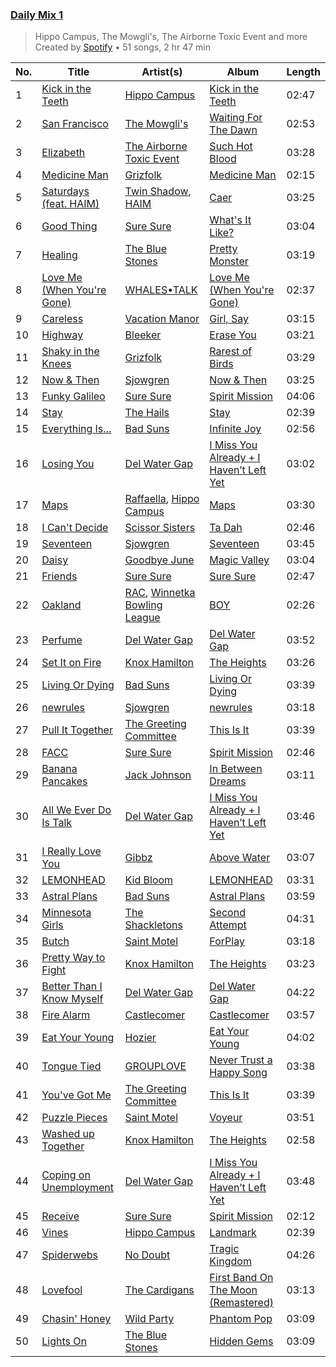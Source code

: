 ### [Daily Mix 1](https://open.spotify.com/playlist/37i9dQZF1E39Gzb56luQni)

> Hippo Campus, The Mowgli's, The Airborne Toxic Event and more<br>
> Created by [Spotify](https://open.spotify.com/user/spotify) • 51 songs, 2 hr 47 min

| No. | Title | Artist(s) | Album | Length |
|---|---|---|---|---|
| 1 | [Kick in the Teeth](https://open.spotify.com/track/09IAjxegM08998hgb6ZScZ) | [Hippo Campus](https://open.spotify.com/artist/1btWGBz4Uu1HozTwb2Lm8A) | [Kick in the Teeth](https://open.spotify.com/album/7zeuAUF8ieCxZ5P9wUxOBB) | 02:47 |
| 2 | [San Francisco](https://open.spotify.com/track/5RRWirYSE08FPKD6Mx4v0V) | [The Mowgli's](https://open.spotify.com/artist/6AGUQK1EWK6nvN4pLIDQDQ) | [Waiting For The Dawn](https://open.spotify.com/album/1sO3d5N07nqu5CeJTLg7PG) | 02:53 |
| 3 | [Elizabeth](https://open.spotify.com/track/52IUX73hTaL70VpTChyaPD) | [The Airborne Toxic Event](https://open.spotify.com/artist/7xovAENFxmyEWhzbnHsB3Z) | [Such Hot Blood](https://open.spotify.com/album/2wPkj0uYiJ85qJ5fvruxz6) | 03:28 |
| 4 | [Medicine Man](https://open.spotify.com/track/7DVd9WvMKHsl6nrr9ahJZF) | [Grizfolk](https://open.spotify.com/artist/6Xa4nbrSTfbioA4lLShbjh) | [Medicine Man](https://open.spotify.com/album/6oc3m98cSRGWcg8eArKSrm) | 02:15 |
| 5 | [Saturdays (feat. HAIM)](https://open.spotify.com/track/5ClqcvP4dYDDX6Zv3jPQD1) | [Twin Shadow](https://open.spotify.com/artist/6fLrPFLWLSCrp7gcTZXcKb), [HAIM](https://open.spotify.com/artist/4Ui2kfOqGujY81UcPrb5KE) | [Caer](https://open.spotify.com/album/5eIgu8uJ3H18h8vVqJYggZ) | 03:25 |
| 6 | [Good Thing](https://open.spotify.com/track/063d63uD0ZK1Ge9n5IF3Bg) | [Sure Sure](https://open.spotify.com/artist/1anAI9P9iSzc9qzLv6AtHZ) | [What's It Like?](https://open.spotify.com/album/056WVgV0QimZ6XcEHczGlG) | 03:04 |
| 7 | [Healing](https://open.spotify.com/track/4tssgbtfbWp18TFKJLOZJP) | [The Blue Stones](https://open.spotify.com/artist/5VPCIIfZPK8KPsgz4jmOEC) | [Pretty Monster](https://open.spotify.com/album/1ZSM06t6wMNeIaNMXxCuL6) | 03:19 |
| 8 | [Love Me (When You're Gone)](https://open.spotify.com/track/461uGnpHqAbSRC0SuNruAf) | [WHALES•TALK](https://open.spotify.com/artist/0CqDdSmQpezWGxxjvDGzqT) | [Love Me (When You're Gone)](https://open.spotify.com/album/5UOtvaBqXxOko6UWYFvxhA) | 02:37 |
| 9 | [Careless](https://open.spotify.com/track/76C33AeIvqOCtrpwl0ERwi) | [Vacation Manor](https://open.spotify.com/artist/6lcBiGiT3dlyDMjBBtfyfS) | [Girl, Say](https://open.spotify.com/album/56xuqlRm2ssGeFIwrsHCJY) | 03:15 |
| 10 | [Highway](https://open.spotify.com/track/1MErD2rlHmrMnA8JQZac1N) | [Bleeker](https://open.spotify.com/artist/64tT0KKbU4AFWkO6v1VvXv) | [Erase You](https://open.spotify.com/album/0tUmHGR6wK19sQAMxuYmuP) | 03:21 |
| 11 | [Shaky in the Knees](https://open.spotify.com/track/3cXQrWACMWmJTQaQUoqLMj) | [Grizfolk](https://open.spotify.com/artist/6Xa4nbrSTfbioA4lLShbjh) | [Rarest of Birds](https://open.spotify.com/album/2WmO2kiYt1UsAHOcApQ9cm) | 03:29 |
| 12 | [Now & Then](https://open.spotify.com/track/41oqThgUF4yiNz77TazXtl) | [Sjowgren](https://open.spotify.com/artist/32Ko3nL0210QAt14S3Rs4Y) | [Now & Then](https://open.spotify.com/album/6uR4bPGGdQHDphbyubK9zc) | 03:25 |
| 13 | [Funky Galileo](https://open.spotify.com/track/7rNnqDOzc3Qoom2VhIyuxx) | [Sure Sure](https://open.spotify.com/artist/1anAI9P9iSzc9qzLv6AtHZ) | [Spirit Mission](https://open.spotify.com/album/31t6VcIOZ3WqsSH2F9Zcy0) | 04:06 |
| 14 | [Stay](https://open.spotify.com/track/7ETijvgUdK7rBlGfvhiWQj) | [The Hails](https://open.spotify.com/artist/3g65HWtAf8uyVmpR4sRbrT) | [Stay](https://open.spotify.com/album/7AkEuZwYEDASvI7Uqzuee7) | 02:39 |
| 15 | [Everything Is...](https://open.spotify.com/track/2bKgXGatVhTNxYRzjXp1iG) | [Bad Suns](https://open.spotify.com/artist/0YhUSm86okLWldQVwJkLlP) | [Infinite Joy](https://open.spotify.com/album/4zTr3HpPqiNzmuh1SrJ38t) | 02:56 |
| 16 | [Losing You](https://open.spotify.com/track/5fbqOHjBhxGchhmbp2yiLW) | [Del Water Gap](https://open.spotify.com/artist/0xPoVNPnxIIUS1vrxAYV00) | [I Miss You Already + I Haven’t Left Yet](https://open.spotify.com/album/6iXKJVVucUkEKFiGDqyPgM) | 03:02 |
| 17 | [Maps](https://open.spotify.com/track/4CKRwn0AIG5Fmbf040suEj) | [Raffaella](https://open.spotify.com/artist/0tYrHjgdca0ZLPkR4P0eW4), [Hippo Campus](https://open.spotify.com/artist/1btWGBz4Uu1HozTwb2Lm8A) | [Maps](https://open.spotify.com/album/1J05fZukYUxjZwzZQcMZDi) | 03:30 |
| 18 | [I Can't Decide](https://open.spotify.com/track/1zyGFId8xHOcRmCmehrwlc) | [Scissor Sisters](https://open.spotify.com/artist/3Y10boYzeuFCJ4Qgp53w6o) | [Ta Dah](https://open.spotify.com/album/3YIdZQ7UbWoTxPgznAYVOC) | 02:46 |
| 19 | [Seventeen](https://open.spotify.com/track/4gsR34XSIE2fUY4odwZqym) | [Sjowgren](https://open.spotify.com/artist/32Ko3nL0210QAt14S3Rs4Y) | [Seventeen](https://open.spotify.com/album/4BrJEabBSw59bwSjKZl25p) | 03:45 |
| 20 | [Daisy](https://open.spotify.com/track/6zSekCO8d6oK2tsEBuxQPp) | [Goodbye June](https://open.spotify.com/artist/1l9I7G8J8AnMScWQwlNJ4M) | [Magic Valley](https://open.spotify.com/album/4GQp1LbFHcJVkS9M5HUzAL) | 03:04 |
| 21 | [Friends](https://open.spotify.com/track/0aPX1AXz8Tp51Nak6B04ij) | [Sure Sure](https://open.spotify.com/artist/1anAI9P9iSzc9qzLv6AtHZ) | [Sure Sure](https://open.spotify.com/album/7EfgATnOllXJ96s4sSdzei) | 02:47 |
| 22 | [Oakland](https://open.spotify.com/track/5b59IThHqPwPk6XWfxJ2IJ) | [RAC](https://open.spotify.com/artist/4AGwPDdh1y8hochNzHy5HC), [Winnetka Bowling League](https://open.spotify.com/artist/4ug3P1K8BaCdJXROrqHqhu) | [BOY](https://open.spotify.com/album/4ZpCZs3zu8tFnJL0vrQIh1) | 02:26 |
| 23 | [Perfume](https://open.spotify.com/track/3W3GKw4by2pdPfG8bYQMVG) | [Del Water Gap](https://open.spotify.com/artist/0xPoVNPnxIIUS1vrxAYV00) | [Del Water Gap](https://open.spotify.com/album/22ljnmjYzy4TS5tCtaRIUE) | 03:52 |
| 24 | [Set It on Fire](https://open.spotify.com/track/5taUbcWOxGxE61f8kfWu79) | [Knox Hamilton](https://open.spotify.com/artist/1XyjBsbZBunXsYDTkaYtk9) | [The Heights](https://open.spotify.com/album/6ce4462ZVpFY87lpDpN5yF) | 03:26 |
| 25 | [Living Or Dying](https://open.spotify.com/track/33hscsDJtrZMeOi5eJhHLr) | [Bad Suns](https://open.spotify.com/artist/0YhUSm86okLWldQVwJkLlP) | [Living Or Dying](https://open.spotify.com/album/1B43OF6rFqDRanhHHDUIQH) | 03:39 |
| 26 | [newrules](https://open.spotify.com/track/5R6MXypO60PCViBX5NBq9V) | [Sjowgren](https://open.spotify.com/artist/32Ko3nL0210QAt14S3Rs4Y) | [newrules](https://open.spotify.com/album/2blDLfji74IFcz24chuzCU) | 03:18 |
| 27 | [Pull It Together](https://open.spotify.com/track/35eaAFEnGP3ONlRVcgTJs9) | [The Greeting Committee](https://open.spotify.com/artist/1MIe1z4RdqLqHSJsb7EBMm) | [This Is It](https://open.spotify.com/album/35H7mR1u6XET8YKvezYUkB) | 03:39 |
| 28 | [FACC](https://open.spotify.com/track/7ygxN6Of6Y3x7Uryu9V5I9) | [Sure Sure](https://open.spotify.com/artist/1anAI9P9iSzc9qzLv6AtHZ) | [Spirit Mission](https://open.spotify.com/album/31t6VcIOZ3WqsSH2F9Zcy0) | 02:46 |
| 29 | [Banana Pancakes](https://open.spotify.com/track/451GvHwY99NKV4zdKPRWmv) | [Jack Johnson](https://open.spotify.com/artist/3GBPw9NK25X1Wt2OUvOwY3) | [In Between Dreams](https://open.spotify.com/album/7tTc46dNdE6GGuiQsssWxo) | 03:11 |
| 30 | [All We Ever Do Is Talk](https://open.spotify.com/track/0UqKPaKqC3tWU4o8BB7owl) | [Del Water Gap](https://open.spotify.com/artist/0xPoVNPnxIIUS1vrxAYV00) | [I Miss You Already + I Haven’t Left Yet](https://open.spotify.com/album/6iXKJVVucUkEKFiGDqyPgM) | 03:46 |
| 31 | [I Really Love You](https://open.spotify.com/track/2qF52omSmDI7SWw3UXI8No) | [Gibbz](https://open.spotify.com/artist/6mcEXkX1gFc4kttIF6JKb5) | [Above Water](https://open.spotify.com/album/5Rg5Cwy3K5KfZJv9ZTxeOM) | 03:07 |
| 32 | [LEMONHEAD](https://open.spotify.com/track/2XLEPezf0l6wqR4bDjZsby) | [Kid Bloom](https://open.spotify.com/artist/5CXdWANGwYYRPClH6hhC0P) | [LEMONHEAD](https://open.spotify.com/album/4nfCuUxR2fDoWkUbSpZZIs) | 03:31 |
| 33 | [Astral Plans](https://open.spotify.com/track/6RAxNp0JErI8nVJh4ojrsk) | [Bad Suns](https://open.spotify.com/artist/0YhUSm86okLWldQVwJkLlP) | [Astral Plans](https://open.spotify.com/album/3ZMX2IUr5KO4BaIFWX3yCS) | 03:59 |
| 34 | [Minnesota Girls](https://open.spotify.com/track/5rBQhNwC1YSn7Zr9MCBVx3) | [The Shackletons](https://open.spotify.com/artist/3cHTb2ZZ9kIZUrAG79nrcH) | [Second Attempt](https://open.spotify.com/album/7Eqwn6XLPgSEZdmjtgiG2d) | 04:31 |
| 35 | [Butch](https://open.spotify.com/track/5ZQWNRoJsfkByZFHqCB92J) | [Saint Motel](https://open.spotify.com/artist/1dWEYMPtNmvSVaDNLgB6NV) | [ForPlay](https://open.spotify.com/album/5m8T9MJCvShSsmpeSvBfpL) | 03:18 |
| 36 | [Pretty Way to Fight](https://open.spotify.com/track/5apcICeELwyVRm3R5MLkiZ) | [Knox Hamilton](https://open.spotify.com/artist/1XyjBsbZBunXsYDTkaYtk9) | [The Heights](https://open.spotify.com/album/6ce4462ZVpFY87lpDpN5yF) | 03:23 |
| 37 | [Better Than I Know Myself](https://open.spotify.com/track/4PawewnYu8lyLk3DX1RCNu) | [Del Water Gap](https://open.spotify.com/artist/0xPoVNPnxIIUS1vrxAYV00) | [Del Water Gap](https://open.spotify.com/album/22ljnmjYzy4TS5tCtaRIUE) | 04:22 |
| 38 | [Fire Alarm](https://open.spotify.com/track/7IhXIYTj3JnqoyXWut3jFF) | [Castlecomer](https://open.spotify.com/artist/7tnWJfXaJmFO6vv5WFN2K0) | [Castlecomer](https://open.spotify.com/album/5DUFivlOxblQTTRTfrlT15) | 03:57 |
| 39 | [Eat Your Young](https://open.spotify.com/track/2Jw3VjB1xy5KHBqEeAC6VK) | [Hozier](https://open.spotify.com/artist/2FXC3k01G6Gw61bmprjgqS) | [Eat Your Young](https://open.spotify.com/album/1GOa0Bsm7eeVIJglLcoLWX) | 04:02 |
| 40 | [Tongue Tied](https://open.spotify.com/track/0GO8y8jQk1PkHzS31d699N) | [GROUPLOVE](https://open.spotify.com/artist/3kVUvbeRdcrqQ3oHk5hPdx) | [Never Trust a Happy Song](https://open.spotify.com/album/3oylWMc9TTC6Nx4I6U3axc) | 03:38 |
| 41 | [You've Got Me](https://open.spotify.com/track/534uBUA3qVXAp1jLfK5tL1) | [The Greeting Committee](https://open.spotify.com/artist/1MIe1z4RdqLqHSJsb7EBMm) | [This Is It](https://open.spotify.com/album/35H7mR1u6XET8YKvezYUkB) | 03:39 |
| 42 | [Puzzle Pieces](https://open.spotify.com/track/2Zd9awmsA8KuF65snhz7YH) | [Saint Motel](https://open.spotify.com/artist/1dWEYMPtNmvSVaDNLgB6NV) | [Voyeur](https://open.spotify.com/album/24nqMCIROq1MULNqjzeglz) | 03:51 |
| 43 | [Washed up Together](https://open.spotify.com/track/25E58TQ74tH48X96hXnKHN) | [Knox Hamilton](https://open.spotify.com/artist/1XyjBsbZBunXsYDTkaYtk9) | [The Heights](https://open.spotify.com/album/6ce4462ZVpFY87lpDpN5yF) | 02:58 |
| 44 | [Coping on Unemployment](https://open.spotify.com/track/309w1DzkiUE7aw7wVHWgRT) | [Del Water Gap](https://open.spotify.com/artist/0xPoVNPnxIIUS1vrxAYV00) | [I Miss You Already + I Haven’t Left Yet](https://open.spotify.com/album/6iXKJVVucUkEKFiGDqyPgM) | 03:48 |
| 45 | [Receive](https://open.spotify.com/track/0TJjfwN2COnPqe3g0J7bY1) | [Sure Sure](https://open.spotify.com/artist/1anAI9P9iSzc9qzLv6AtHZ) | [Spirit Mission](https://open.spotify.com/album/31t6VcIOZ3WqsSH2F9Zcy0) | 02:12 |
| 46 | [Vines](https://open.spotify.com/track/448V07W0zPY7ep7Dtc9Ukm) | [Hippo Campus](https://open.spotify.com/artist/1btWGBz4Uu1HozTwb2Lm8A) | [Landmark](https://open.spotify.com/album/0vb1g018puu47StlIi9wxC) | 02:39 |
| 47 | [Spiderwebs](https://open.spotify.com/track/4ZD6SiaJi75smnel0d7jl3) | [No Doubt](https://open.spotify.com/artist/0cQbJU1aAzvbEmTuljWLlF) | [Tragic Kingdom](https://open.spotify.com/album/3VekjWskUut57hx6W9wqL8) | 04:26 |
| 48 | [Lovefool](https://open.spotify.com/track/7aQjPecQdIuNd1sz3KCDhD) | [The Cardigans](https://open.spotify.com/artist/1tqZaCwM57UFKjWoYwMLrw) | [First Band On The Moon (Remastered)](https://open.spotify.com/album/56vFkneGivqQcoNQq362iZ) | 03:13 |
| 49 | [Chasin' Honey](https://open.spotify.com/track/0Z0iYAtKYswMYXL3kJtdO4) | [Wild Party](https://open.spotify.com/artist/48PAAxWdIDbA4WHkHjgsEv) | [Phantom Pop](https://open.spotify.com/album/1itqJ1Ss7xUhNq0XoV1Ndk) | 03:09 |
| 50 | [Lights On](https://open.spotify.com/track/0B4OMhwJECcugEoK68zBXQ) | [The Blue Stones](https://open.spotify.com/artist/5VPCIIfZPK8KPsgz4jmOEC) | [Hidden Gems](https://open.spotify.com/album/5xQEeIrALM66vXokyP5ik2) | 03:09 |
